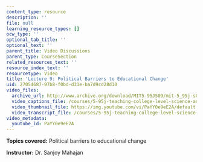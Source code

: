 ```yaml
---
content_type: resource
description: ''
file: null
learning_resource_types: []
ocw_type: ''
optional_tab_title: ''
optional_text: ''
parent_title: Video Discussions
parent_type: CourseSection
related_resources_text: ''
resource_index_text: ''
resourcetype: Video
title: 'Lecture 9: Political Barriers to Educational Change'
uid: 27054687-97b8-f0bd-d31e-ba7d9cd28d10
video_files:
  archive_url: http://www.archive.org/download/MIT5-95JS09/mit-5_95j-s09-lec09_300k_pano.mp4
  video_captions_file: /courses/5-95j-teaching-college-level-science-and-engineering-spring-2009/b4345ba62c3f5bb6a0bbc109fcf6be12_PaYY0e9eE2A.vtt
  video_thumbnail_file: https://img.youtube.com/vi/PaYY0e9eE2A/default.jpg
  video_transcript_file: /courses/5-95j-teaching-college-level-science-and-engineering-spring-2009/213053e7c8482a1982199ec49ecbc837_PaYY0e9eE2A.pdf
video_metadata:
  youtube_id: PaYY0e9eE2A
---
```


**Topics covered:** Political barriers to educational change  
  
**Instructor:** Dr. Sanjoy Mahajan